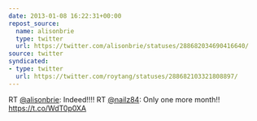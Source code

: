 ```yaml
---
date: 2013-01-08 16:22:31+00:00
repost_source:
  name: alisonbrie
  type: twitter
  url: https://twitter.com/alisonbrie/statuses/288682034690416640/
source: twitter
syndicated:
- type: twitter
  url: https://twitter.com/roytang/statuses/288682103321808897/
---
```


RT [@alisonbrie](https://twitter.com/alisonbrie/): Indeed!!!! RT [@nailz84](https://twitter.com/nailz84/): Only one more month!! https://t.co/WdT0p0XA